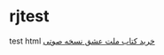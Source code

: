 # rjtest
test html
[خرید کتاب ملت عشق نسخه صوتی](https://dakeelmi.ir/product/%d8%af%d8%a7%d9%86%d9%84%d9%88%d8%af-%da%a9%d8%aa%d8%a7%d8%a8-%d8%b5%d9%88%d8%aa%db%8c-%d9%85%d9%84%d8%aa-%d8%b9%d8%b4%d9%82/)

